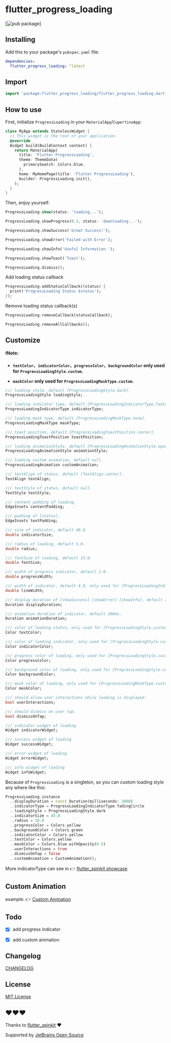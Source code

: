 # flutter_progress_loading

[![pub package](https://img.shields.io/pub/v/flutter_progress_loading?style=flat)]

## Installing

Add this to your package's `pubspec.yaml` file:

```yaml
dependencies:
  flutter_progress_loading: ^latest
```

## Import

```dart
import 'package:flutter_progress_loading/flutter_progress_loading.dart';
```

## How to use

First, initialize `ProgressLoading` in your `MaterialApp`/`CupertinoApp`:

```dart
class MyApp extends StatelessWidget {
  // This widget is the root of your application.
  @override
  Widget build(BuildContext context) {
    return MaterialApp(
      title: 'Flutter ProgressLoading',
      theme: ThemeData(
        primarySwatch: Colors.blue,
      ),
      home: MyHomePage(title: 'Flutter ProgressLoading'),
      builder: ProgressLoading.init(),
    );
  }
}
```

Then, enjoy yourself:

```dart
ProgressLoading.show(status: 'loading...');

ProgressLoading.showProgress(0.3, status: 'downloading...');

ProgressLoading.showSuccess('Great Success!');

ProgressLoading.showError('Failed with Error');

ProgressLoading.showInfo('Useful Information.');

ProgressLoading.showToast('Toast');

ProgressLoading.dismiss();
```

Add loading status callback

```dart
ProgressLoading.addStatusCallback((status) {
  print('ProgressLoading Status $status');
});
```

Remove loading status callback(s)

```dart
ProgressLoading.removeCallback(statusCallback);

ProgressLoading.removeAllCallbacks();
```

## Customize

❗️**Note:**

- **`textColor`、`indicatorColor`、`progressColor`、`backgroundColor` only used for `ProgressLoadingStyle.custom`.**

- **`maskColor` only used for `ProgressLoadingMaskType.custom`.**

```dart
/// loading style, default [ProgressLoadingStyle.dark].
ProgressLoadingStyle loadingStyle;

/// loading indicator type, default [ProgressLoadingIndicatorType.fadingCircle].
ProgressLoadingIndicatorType indicatorType;

/// loading mask type, default [ProgressLoadingMaskType.none].
ProgressLoadingMaskType maskType;

/// toast position, default [ProgressLoadingToastPosition.center].
ProgressLoadingToastPosition toastPosition;

/// loading animationStyle, default [ProgressLoadingAnimationStyle.opacity].
ProgressLoadingAnimationStyle animationStyle;

/// loading custom animation, default null.
ProgressLoadingAnimation customAnimation;

/// textAlign of status, default [TextAlign.center].
TextAlign textAlign;

/// textStyle of status, default null.
TextStyle textStyle;

/// content padding of loading.
EdgeInsets contentPadding;

/// padding of [status].
EdgeInsets textPadding;

/// size of indicator, default 40.0.
double indicatorSize;

/// radius of loading, default 5.0.
double radius;

/// fontSize of loading, default 15.0.
double fontSize;

/// width of progress indicator, default 2.0.
double progressWidth;

/// width of indicator, default 4.0, only used for [ProgressLoadingIndicatorType.ring, ProgressLoadingIndicatorType.dualRing].
double lineWidth;

/// display duration of [showSuccess] [showError] [showInfo], default 2000ms.
Duration displayDuration;

/// animation duration of indicator, default 200ms.
Duration animationDuration;

/// color of loading status, only used for [ProgressLoadingStyle.custom].
Color textColor;

/// color of loading indicator, only used for [ProgressLoadingStyle.custom].
Color indicatorColor;

/// progress color of loading, only used for [ProgressLoadingStyle.custom].
Color progressColor;

/// background color of loading, only used for [ProgressLoadingStyle.custom].
Color backgroundColor;

/// mask color of loading, only used for [ProgressLoadingMaskType.custom].
Color maskColor;

/// should allow user interactions while loading is displayed.
bool userInteractions;

/// should dismiss on user tap.
bool dismissOnTap;

/// indicator widget of loading
Widget indicatorWidget;

/// success widget of loading
Widget successWidget;

/// error widget of loading
Widget errorWidget;

/// info widget of loading
Widget infoWidget;
```

Because of `ProgressLoading` is a singleton, so you can custom loading style any where like this:

```dart
ProgressLoading.instance
  ..displayDuration = const Duration(milliseconds: 2000)
  ..indicatorType = ProgressLoadingIndicatorType.fadingCircle
  ..loadingStyle = ProgressLoadingStyle.dark
  ..indicatorSize = 45.0
  ..radius = 10.0
  ..progressColor = Colors.yellow
  ..backgroundColor = Colors.green
  ..indicatorColor = Colors.yellow
  ..textColor = Colors.yellow
  ..maskColor = Colors.blue.withOpacity(0.5)
  ..userInteractions = true
  ..dismissOnTap = false
  ..customAnimation = CustomAnimation();
```

More indicatorType can see in 👉 [flutter_spinkit showcase](https://github.com/jogboms/flutter_spinkit#-showcase)

## Custom Animation

example:
👉 [Custom Animation](https://github.com/KevalPatel4894/flutter_progress_loading/blob/main/example/lib/custom_animation.dart)

## Todo

- [x] add progress indicator

- [x] add custom animation

## Changelog

[CHANGELOG](./CHANGELOG.md)

## License

[MIT License](./LICENSE_temp)

## ❤️❤️❤️

Thanks to [flutter_spinkit](https://github.com/jogboms/flutter_spinkit) ❤️

Supported by [JetBrains Open Source](https://www.jetbrains.com/community/opensource/#support)